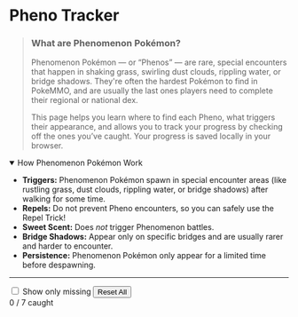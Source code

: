 # Pheno Tracker

> ### What are Phenomenon Pokémon?
>
> Phenomenon Pokémon — or “Phenos” — are rare, special encounters that happen in shaking grass, swirling dust clouds, rippling water, or bridge shadows.
> They're often the hardest Pokémon to find in PokeMMO, and are usually the last ones players need to complete their regional or national dex.
>
> This page helps you learn where to find each Pheno, what triggers their appearance, and allows you to track your progress by checking off the ones you’ve caught. Your progress is saved locally in your browser.

<details class="pheno-mechanics-guide" open>
  <summary>How Phenomenon Pokémon Work</summary>
  <ul>
    <li><strong>Triggers:</strong> Phenomenon Pokémon spawn in special encounter areas (like rustling grass, dust clouds, rippling water, or bridge shadows) after walking for some time.</li>
    <li><strong>Repels:</strong> Do not prevent Pheno encounters, so you can safely use the Repel Trick!</li>
    <li><strong>Sweet Scent:</strong> Does <em>not</em> trigger Phenomenon battles.</li>
    <li><strong>Bridge Shadows:</strong> Appear only on specific bridges and are usually rarer and harder to encounter.</li>
    <li><strong>Persistence:</strong> Phenomenon Pokémon only appear for a limited time before despawning.</li>
  </ul>
</details>

---

<div class="pheno-toolbar">
  <label><input type="checkbox" id="filter-missing" /> Show only missing</label>
  <button id="reset-pheno" class="pheno-reset">Reset All</button>
</div>

<div class="pheno-progress-wrap">
  <div id="pheno-counter">0 / 7 caught</div>
  <div class="pheno-progress-bar">
    <div id="pheno-progress-fill"></div>
  </div>
</div>

<div id="pheno-grid" class="pheno-grid">
  <!-- Cards will be injected here -->
</div>

<template id="pheno-card-template">
  <div class="pheno-card">
    <div class="pheno-header-row">
      <img class="pheno-sprite" />
      <h2 class="pheno-name"></h2>
      <input type="checkbox" class="caught-toggle" title="Caught?" />
    </div>
    <div class="pheno-types"></div>
    <div class="pheno-locations"></div>
    <div class="pheno-method"></div>
  </div>
</template>
